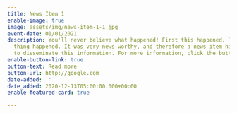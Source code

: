 ```yaml
---
title: News Item 1
enable-image: true
image: assets/img/news-item-1-1.jpg
event-date: 01/01/2021
description: You'll never believe what happened! First this happened. Then, this other
  thing happened. It was very news worthy, and therefore a news item has been created
  to disseminate this information. For more information, click the button.
enable-button-link: true
button-text: Read more
button-url: http://google.com
date-added: ''
date_added: 2020-12-13T05:00:00.000+00:00
enable-featured-card: true

---
```

